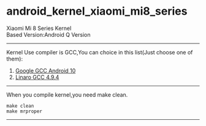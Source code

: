 # android_kernel_xiaomi_mi8_series
 Xiaomi Mi 8 Series Kernel  
 Based Version:Android Q Version  
 ***  
 Kernel Use compiler is GCC,You can choice in this list(Just choose one of them):
 1. [Google GCC Android 10](https://android.googlesource.com/platform/prebuilts/gcc/linux-x86/aarch64/aarch64-linux-android-4.9/+archive/84fb09fafc92a3d9b4d160f049d46c3c784cc941.tar.gz)  
 2. [Linaro GCC 4.9.4](https://releases.linaro.org/components/toolchain/binaries/4.9-2017.01/aarch64-linux-gnu/gcc-linaro-4.9.4-2017.01-x86_64_aarch64-linux-gnu.tar.xz)  
 ***  
 When you compile kernel,you need make clean.
 ```
 make clean  
 make mrproper  
 ```
 ***  
